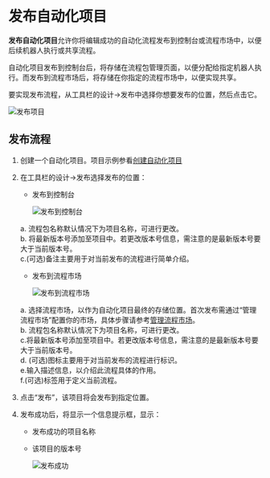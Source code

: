 # 发布自动化项目
**发布自动化项目**允许你将编辑成功的自动化流程发布到控制台或流程市场中，以便后续机器人执行或共享流程。

自动化项目发布到控制台后，将存储在流程包管理页面，以便分配给指定机器人执行。而发布到流程市场后，将存储在你指定的流程市场中，以便实现共享。

要实现发布流程，从工具栏的设计->发布中选择你想要发布的位置，然后点击它。

![发布项目](https://docimages.blob.core.chinacloudapi.cn/images/Studio/automationProject/publishProject/choosePosition.PNG)

## 发布流程
1. 创建一个自动化项目。项目示例参看[创建自动化项目](./CreateProject.md)
2. 在工具栏的设计->发布选择发布的位置：
    * 发布到控制台
    
        ![发布到控制台](https://docimages.blob.core.chinacloudapi.cn/images/Studio/automationProject/publishProject/publishToConsole.PNG)

    a. 流程包名称默认情况下为项目名称，可进行更改。</br>
    b. 将最新版本号添加至项目中。若更改版本号信息，需注意的是最新版本号要大于当前版本号。</br>
    c.(可选)备注主要用于对当前发布的流程进行简单介绍。

    * 发布到流程市场
    
        ![发布到流程市场](https://docimages.blob.core.chinacloudapi.cn/images/Studio/automationProject/publishProject/publishToFlowmarket.PNG)

    a. 选择流程市场，以作为自动化项目最终的存储位置。首次发布需通过“管理流程市场”配置你的市场，具体步骤请参考[管理流程市场](../Market.md)。</br>
    b. 流程包名称默认情况下为项目名称，可进行更改。</br>
    c.将最新版本号添加至项目中。若更改版本号信息，需注意的是最新版本号要大于当前版本号。</br>
    d. (可选)图标主要用于对当前发布的流程进行标识。</br>
    e.输入描述信息，以介绍此流程具体的作用。</br>
    f.(可选)标签用于定义当前流程。

3. 点击“发布”，该项目将会发布到指定位置。
4. 发布成功后，将显示一个信息提示框，显示：
    * 发布成功的项目名称
    * 该项目的版本号

        ![发布成功](https://docimages.blob.core.chinacloudapi.cn/images/Studio/automationProject/publishProject/publishSuccess.PNG)